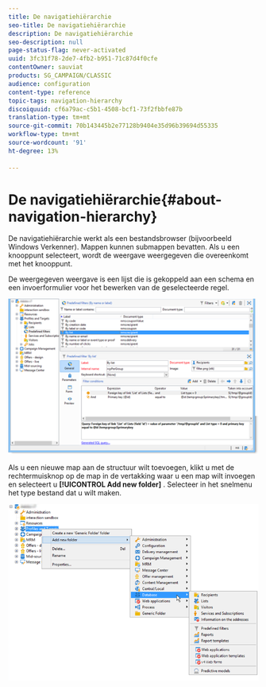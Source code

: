```yaml
---
title: De navigatiehiërarchie
seo-title: De navigatiehiërarchie
description: De navigatiehiërarchie
seo-description: null
page-status-flag: never-activated
uuid: 3fc31f78-2de7-4fb2-b951-71c87d4f0cfe
contentOwner: sauviat
products: SG_CAMPAIGN/CLASSIC
audience: configuration
content-type: reference
topic-tags: navigation-hierarchy
discoiquuid: cf6a79ac-c5b1-4508-bcf1-73f2fbbfe87b
translation-type: tm+mt
source-git-commit: 70b143445b2e77128b9404e35d96b39694d55335
workflow-type: tm+mt
source-wordcount: '91'
ht-degree: 13%

---
```



# De navigatiehiërarchie{#about-navigation-hierarchy}

De navigatiehiërarchie werkt als een bestandsbrowser (bijvoorbeeld Windows Verkenner). Mappen kunnen submappen bevatten. Als u een knooppunt selecteert, wordt de weergave weergegeven die overeenkomt met het knooppunt.

De weergegeven weergave is een lijst die is gekoppeld aan een schema en een invoerformulier voor het bewerken van de geselecteerde regel.

![](assets/d_ncs_integration_navigation.png)

Als u een nieuwe map aan de structuur wilt toevoegen, klikt u met de rechtermuisknop op de map in de vertakking waar u een map wilt invoegen en selecteert u **[!UICONTROL Add new folder]** . Selecteer in het snelmenu het type bestand dat u wilt maken.

![](assets/d_ncs_integration_navigation_create.png)

